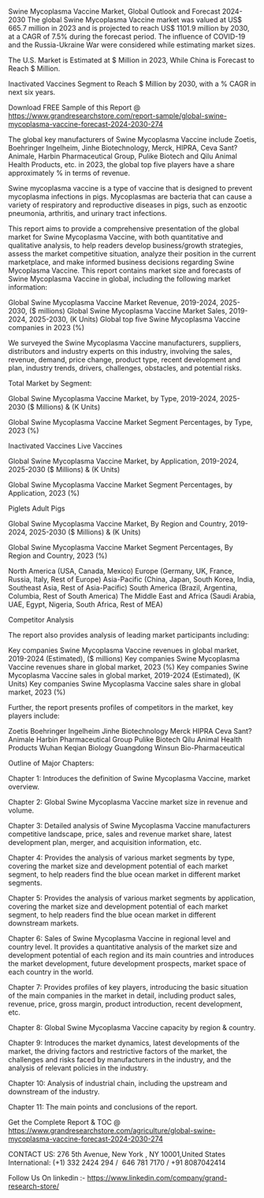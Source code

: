 Swine Mycoplasma Vaccine Market, Global Outlook and Forecast 2024-2030
The global Swine Mycoplasma Vaccine market was valued at US$ 665.7 million in 2023 and is projected to reach US$ 1101.9 million by 2030, at a CAGR of 7.5% during the forecast period. The influence of COVID-19 and the Russia-Ukraine War were considered while estimating market sizes.

The U.S. Market is Estimated at $ Million in 2023, While China is Forecast to Reach $ Million.

Inactivated Vaccines Segment to Reach $ Million by 2030, with a % CAGR in next six years.

Download FREE Sample of this Report @ https://www.grandresearchstore.com/report-sample/global-swine-mycoplasma-vaccine-forecast-2024-2030-274

The global key manufacturers of Swine Mycoplasma Vaccine include Zoetis, Boehringer Ingelheim, Jinhe Biotechnology, Merck, HIPRA, Ceva Sant? Animale, Harbin Pharmaceutical Group, Pulike Biotech and Qilu Animal Health Products, etc. in 2023, the global top five players have a share approximately % in terms of revenue.

Swine mycoplasma vaccine is a type of vaccine that is designed to prevent mycoplasma infections in pigs. Mycoplasmas are bacteria that can cause a variety of respiratory and reproductive diseases in pigs, such as enzootic pneumonia, arthritis, and urinary tract infections.

This report aims to provide a comprehensive presentation of the global market for Swine Mycoplasma Vaccine, with both quantitative and qualitative analysis, to help readers develop business/growth strategies, assess the market competitive situation, analyze their position in the current marketplace, and make informed business decisions regarding Swine Mycoplasma Vaccine. This report contains market size and forecasts of Swine Mycoplasma Vaccine in global, including the following market information:

Global Swine Mycoplasma Vaccine Market Revenue, 2019-2024, 2025-2030, ($ millions)
Global Swine Mycoplasma Vaccine Market Sales, 2019-2024, 2025-2030, (K Units)
Global top five Swine Mycoplasma Vaccine companies in 2023 (%)

We surveyed the Swine Mycoplasma Vaccine manufacturers, suppliers, distributors and industry experts on this industry, involving the sales, revenue, demand, price change, product type, recent development and plan, industry trends, drivers, challenges, obstacles, and potential risks.

Total Market by Segment:

Global Swine Mycoplasma Vaccine Market, by Type, 2019-2024, 2025-2030 ($ Millions) & (K Units)

Global Swine Mycoplasma Vaccine Market Segment Percentages, by Type, 2023 (%)

Inactivated Vaccines
Live Vaccines

Global Swine Mycoplasma Vaccine Market, by Application, 2019-2024, 2025-2030 ($ Millions) & (K Units)

Global Swine Mycoplasma Vaccine Market Segment Percentages, by Application, 2023 (%)

Piglets
Adult Pigs

Global Swine Mycoplasma Vaccine Market, By Region and Country, 2019-2024, 2025-2030 ($ Millions) & (K Units)

Global Swine Mycoplasma Vaccine Market Segment Percentages, By Region and Country, 2023 (%)

North America (USA, Canada, Mexico)
Europe (Germany, UK, France, Russia, Italy, Rest of Europe)
Asia-Pacific (China, Japan, South Korea, India, Southeast Asia, Rest of Asia-Pacific)
South America (Brazil, Argentina, Columbia, Rest of South America)
The Middle East and Africa (Saudi Arabia, UAE, Egypt, Nigeria, South Africa, Rest of MEA)

Competitor Analysis

The report also provides analysis of leading market participants including:

Key companies Swine Mycoplasma Vaccine revenues in global market, 2019-2024 (Estimated), ($ millions)
Key companies Swine Mycoplasma Vaccine revenues share in global market, 2023 (%)
Key companies Swine Mycoplasma Vaccine sales in global market, 2019-2024 (Estimated), (K Units)
Key companies Swine Mycoplasma Vaccine sales share in global market, 2023 (%)

Further, the report presents profiles of competitors in the market, key players include:

Zoetis
Boehringer Ingelheim
Jinhe Biotechnology
Merck
HIPRA
Ceva Sant? Animale
Harbin Pharmaceutical Group
Pulike Biotech
Qilu Animal Health Products
Wuhan Keqian Biology
Guangdong Winsun Bio-Pharmaceutical

Outline of Major Chapters:

Chapter 1: Introduces the definition of Swine Mycoplasma Vaccine, market overview.

Chapter 2: Global Swine Mycoplasma Vaccine market size in revenue and volume.

Chapter 3: Detailed analysis of Swine Mycoplasma Vaccine manufacturers competitive landscape, price, sales and revenue market share, latest development plan, merger, and acquisition information, etc.

Chapter 4: Provides the analysis of various market segments by type, covering the market size and development potential of each market segment, to help readers find the blue ocean market in different market segments.

Chapter 5: Provides the analysis of various market segments by application, covering the market size and development potential of each market segment, to help readers find the blue ocean market in different downstream markets.

Chapter 6: Sales of Swine Mycoplasma Vaccine in regional level and country level. It provides a quantitative analysis of the market size and development potential of each region and its main countries and introduces the market development, future development prospects, market space of each country in the world.

Chapter 7: Provides profiles of key players, introducing the basic situation of the main companies in the market in detail, including product sales, revenue, price, gross margin, product introduction, recent development, etc.

Chapter 8: Global Swine Mycoplasma Vaccine capacity by region & country.

Chapter 9: Introduces the market dynamics, latest developments of the market, the driving factors and restrictive factors of the market, the challenges and risks faced by manufacturers in the industry, and the analysis of relevant policies in the industry.

Chapter 10: Analysis of industrial chain, including the upstream and downstream of the industry.

Chapter 11: The main points and conclusions of the report.

Get the Complete Report & TOC @ https://www.grandresearchstore.com/agriculture/global-swine-mycoplasma-vaccine-forecast-2024-2030-274

CONTACT US:
276 5th Avenue, New York , NY 10001,United States
International: (+1) 332 2424 294 /  646 781 7170 / +91 8087042414

Follow Us On linkedin :- https://www.linkedin.com/company/grand-research-store/

